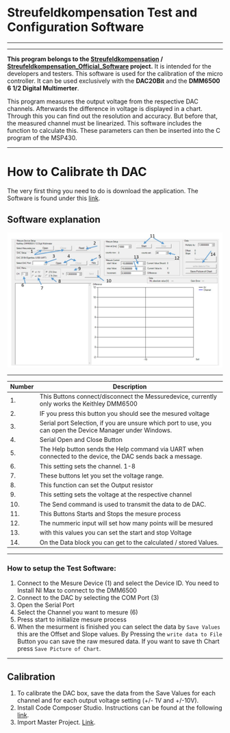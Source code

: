 # Streufeldkompensation Test and Configuration Software
***
***

**This program belongs to the [Streufeldkompensation][1] / [Streufeldkompensation_Official_Software][2]  project.** It is intended for the developers and testers. This software is used for the calibration of the micro controller. It can be used exclusively with the **DAC20Bit** and the **DMM6500 6 1/2 Digital Multimerter**. 

This program measures the output voltage from the respective DAC channels. Afterwards the difference in voltage is displayed in a chart. Through this you can find out the resolution and accuracy.  But before that, the measured channel must be linearized. This software includes the function to calculate this. These parameters can then be inserted into the C program of the MSP430.
***

# How to Calibrate th DAC
The very first thing you need to do is download the application. The Software is found under this [link][3].

## Software explanation
![Image][4]
***
Number | Description 
--- | ---
 1\. | This Buttons connect/disconnect the Messuredevice, currently only works the Keithley DMM6500
 2\. | IF you press this button you should see the mesured voltage
 3\. | Serial port Selection, if you are unsure which port to use, you can open the Device Manager under Windows. 
 4\. | Serial Open and Close Button
 5\. | The Help button sends the Help command via UART when connected to the device, the DAC sends back a message.
 6\. | This setting sets the channel. 1-8
 7\. | These buttons let you set the voltage range.
 8\. | This function can set the Output resistor
 9\. | This setting sets the voltage at the respective channel
 10\. | The Send command is used to transmit the data to de DAC.
 11\. | This Buttons Starts and Stops the mesure process
 12\. | The nummeric input will set how many points will be mesured
 13\. | with this values you can set the start and stop Voltage
 14\. | On the Data block you can get to the calculated / stored Values.

***
### How to setup the Test Software:
1. Connect to the Mesure Device (1) and select the Device ID. You need to Install NI Max to connect to the DMM6500 
2. Connect to the DAC by selecting the COM Port (3)
3. Open the Serial Port
4. Select the Channel you want to mesure (6)
5. Press start to initialize mesure process
6. When the mesurment is finished you can select the data by `Save Values` this are the Offset and Slope values. By Pressing the `write data to File` Button you can save the raw mesured data. If you want to save th Chart press `Save Picture of Chart`.
***
## Calibration
1. To calibrate the DAC box, save the data from the Save Values for each channel and for each output voltage setting (+/- 1V and +/-10V).
2. Install Code Composer Studio. Instructions can be found at the following [link][5].
3. Import Master Project. [Link][6].


[1]:https://github.com/Krypt0pr0xy/Streufeldkompensation
[2]:https://github.com/Krypt0pr0xy/Streufeldkompensation_Official_Software
[3]:https://github.com/Krypt0pr0xy/Streufeldkompensation_Experimental_Test_and_Configuration_Software/blob/master/bin/Debug/TEST_Software_V3.exe
[4]:https://github.com/Krypt0pr0xy/Streufeldkompensation_Experimental_Test_and_Configuration_Software/blob/master/Streufeldkompensation_Test_and_Configuration_Software_GUI.JPG
[5]:https://github.com/Krypt0pr0xy/Streufeldkompensation/blob/master/CodeComposerStudio_install.md
[6]:https://github.com/Krypt0pr0xy/Streufeldkompensation/blob/master/add_project_to_CCS.md

